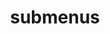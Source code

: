 ---
layout: page
title: submenus
nav: false
nav_order: 6
dropdown: true
children: 
    # - title: publications
    #   permalink: /publications/
    # - title: divider
    # - title: projects
    #   permalink: /projects/
    # - title: schedule
    #   permalink: /assets/pdf/as3rschedule.pdf
    # - title: deadlines
    #   permalink: https://mirror-birth-326.notion.site/CCF-Deadlines-f6806b0d54ae49ad918892a66441c2c5?pvs=4
---